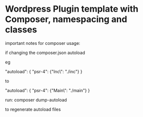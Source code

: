 # Wordpress Plugin template with Composer, namespacing and classes


important notes for composer usage:

if changing the composer.json autoload

eg

"autoload": {
        "psr-4": {"Inc\\": "./inc"}
    }

to

"autoload": {
        "psr-4": {"Main\\": "./main"}
    }

run: composer dump-autoload    

to regenerate autoload files